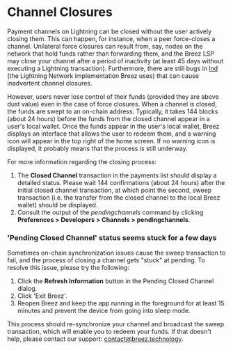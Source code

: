 # Channel Closures

Payment channels on Lightning can be closed without the user actively closing them. This can happen, for instance, when a peer force-closes a channel. Unilateral force closures can result from, say, nodes on the network that hold funds rather than forwarding them, and the Breez LSP may close your channel after a period of inactivity (at least 45 days without executing a Lightning transaction). Furthermore, there are still bugs in [lnd](https://github.com/LightningNetwork/lnd) (the Lightning Network implementation Breez uses) that can cause inadvertent channel closures.

However, users never lose control of their funds (provided they are above dust value) even in the case of force closures. When a channel is closed, the funds are swept to an on-chain address. Typically, it takes 144 blocks (about 24 hours) before the funds from the closed channel appear in a user's local wallet. Once the funds appear in the user's local wallet, Breez displays an interface that allows the user to redeem them, and a warning icon will appear in the top right of the home screen. If no warning icon is displayed, it probably means that the process is still underway.

For more information regarding the closing process:
1. The **Closed Channel** transaction in the payments list should display a detailed status. Please wait 144 confirmations (about 24 hours) after the initial closed channel transaction, at which point the second, sweep transaction (i.e. the transfer from the closed channel to the local Breez wallet) should be displayed. 
2. Consult the output of the _pendingchannels_ command by clicking **Preferences > Developers > Channels > pendingchannels**. 

### 'Pending Closed Channel' status seems stuck for a few days

Sometimes on-chain synchronization issues cause the sweep transaction to fail, and the process of closing a channel gets "stuck" at pending. To resolve this issue, please try the following:
1. Click the **Refresh Information** button in the Pending Closed Channel dialog.
2. Click 'Exit Breez'.
3. Reopen Breez and keep the app running in the foreground for at least 15 minutes and prevent the device from going into sleep mode.

This process should re-synchronize your channel and broadcast the sweep transaction, which will enable you to redeem your funds. If that doesn't help, please contact our support: [contact@breez.technology](mailto:contact@breez.technology).
